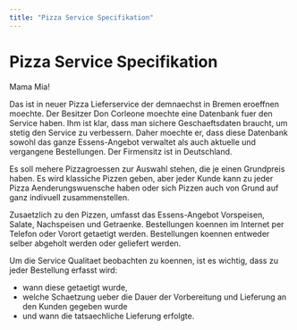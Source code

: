 ```yaml
---
title: "Pizza Service Specifikation"
---
```


# Pizza Service Specifikation

Mama Mia!

Das ist in neuer Pizza Lieferservice der demnaechst in Bremen eroeffnen moechte. Der Besitzer Don Corleone moechte eine Datenbank fuer den Service haben. Ihm ist klar, dass man sichere Geschaeftsdaten braucht, um stetig den Service zu verbessern. Daher moechte er, dass diese Datenbank sowohl das ganze Essens-Angebot verwaltet als auch aktuelle und vergangene Bestellungen. Der Firmensitz ist in Deutschland.

Es soll mehere Pizzagroessen zur Auswahl stehen, die je einen Grundpreis haben. Es wird klassiche Pizzen geben, aber jeder Kunde kann zu jeder Pizza Aenderungswuensche haben oder sich Pizzen auch von Grund auf ganz indivuell zusammenstellen.

Zusaetzlich zu den Pizzen, umfasst das Essens-Angebot Vorspeisen, Salate, Nachspeisen und Getraenke. Bestellungen koennen im Internet per Telefon oder Vorort getaetigt werden. Bestellungen koennen entweder selber abgeholt werden oder geliefert werden. 

Um die Service Qualitaet beobachten zu koennen, ist es wichtig, dass zu jeder Bestellung erfasst wird:

* wann diese getaetigt wurde, 
* welche Schaetzung ueber die Dauer der Vorbereitung und Lieferung an den Kunden gegeben wurde
* und wann die tatsaechliche Lieferung erfolgte.